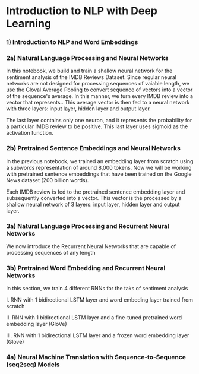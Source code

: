Introduction to NLP with Deep Learning
======================================

### 1) Introduction to NLP and Word Embeddings

### 2a) Natural Language Processing and Neural Networks

In this notebook, we build and train a shallow neural network for the sentiment analysis of the IMDB Reviews Dataset. Since regular neural networks are not designed for processing sequences of vaiable length, we use the Gloval Average Pooling to convert sequence of vectors into a vector of the sequence's average. In this manner, we turn every IMDB review into a vector that represents.. This average vector is then fed to a neural network with three layers: input layer, hidden layer and output layer.

The last layer contains only one neuron, and it represents the probability for a particular IMDB review to be positive. This last layer uses sigmoid as the activation function.

### 2b) Pretrained Sentence Embeddings and Neural Networks

In the previous notebook, we trained an embedding layer from scratch using a subwords representation of around 8,000 tokens. Now we will be working with pretrained sentence embeddings that have been trained on the Google News dataset (200 billion words).

Each IMDB review is fed to the pretrained sentence embedding layer and subsequently converted into a vector. This vector is the processed by a shallow neural network of 3 layers: input layer, hidden layer and output layer.

### 3a) Natural Language Processing and Recurrent Neural Networks

We now introduce the Recurrent Neural Networks that are capable of processing sequences of any length

### 3b) Pretrained Word Embedding and Recurrent Neural Networks

In this section, we train 4 different RNNs for the taks of sentiment analysis

I. RNN with 1 bidirectional LSTM layer and word embeding layer trained from scratch

II. RNN with 1 bidirectional LSTM layer and a fine-tuned pretrained word embedding layer (GloVe)

III. RNN with 1 bidirectional LSTM layer and a frozen word embedding layer (Glove)

### 4a) Neural Machine Translation with Sequence-to-Sequence (seq2seq) Models
